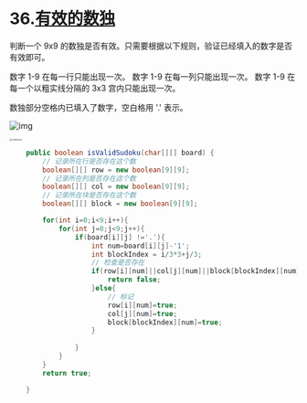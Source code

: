 # 36.[有效的数独](https://leetcode-cn.com/problems/valid-sudoku)

判断一个 9x9 的数独是否有效。只需要根据以下规则，验证已经填入的数字是否有效即可。

数字 1-9 在每一行只能出现一次。
数字 1-9 在每一列只能出现一次。
数字 1-9 在每一个以粗实线分隔的 3x3 宫内只能出现一次。

数独部分空格内已填入了数字，空白格用 '.' 表示。

![img](https://upload.wikimedia.org/wikipedia/commons/thumb/f/ff/Sudoku-by-L2G-20050714.svg/250px-Sudoku-by-L2G-20050714.svg.png)



<img src="https://pic.leetcode-cn.com/2b141392e2a1811d0e8dfdf6279b1352e59fad0b3961908c6ff9412b6a7e7ccf-image.png" alt="image.png" style="zoom: 25%;" />

~~~java
    public boolean isValidSudoku(char[][] board) {
        // 记录所在行是否存在这个数
        boolean[][] row = new boolean[9][9];
        // 记录所在列是否存在这个数
        boolean[][] col = new boolean[9][9];
        // 记录所在块是否存在这个数
        boolean[][] block = new boolean[9][9];

        for(int i=0;i<9;i++){
            for(int j=0;j<9;j++){
                if(board[i][j] !='.'){
                    int num=board[i][j]-'1';
                    int blockIndex = i/3*3+j/3;
                    // 检查是否存在
                    if(row[i][num]||col[j][num]||block[blockIndex][num]){
                        return false;
                    }else{
                        // 标记
                        row[i][num]=true;
                        col[j][num]=true;
                        block[blockIndex][num]=true;
                    }
                        
                }
            }
        }
        return true;

    }
~~~

